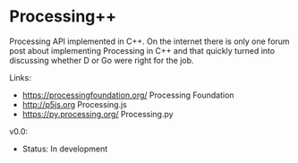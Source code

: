 # Processing++

Processing API implemented in C++. On the internet there is only one forum post about implementing Processing in C++ and that quickly turned into discussing whether D or Go were right for the job.

Links:
- https://processingfoundation.org/ Processing Foundation
- http://p5js.org Processing.js
- https://py.processing.org/ Processing.py

v0.0:
- Status: In development
